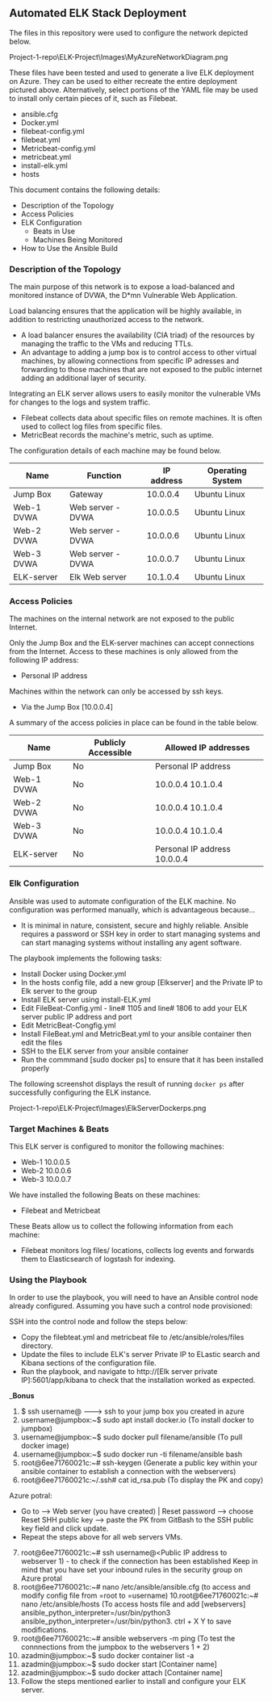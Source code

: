 ## Automated ELK Stack Deployment

The files in this repository were used to configure the network depicted below.

Project-1-repo\ELK-Project\Images\MyAzureNetworkDiagram.png

These files have been tested and used to generate a live ELK deployment on Azure. They can be used to either recreate the entire deployment pictured above. Alternatively, select portions of the YAML file may be used to install only certain pieces of it, such as Filebeat.

  - ansible.cfg 
  - Docker.yml
  - filebeat-config.yml
  - filebeat.yml
  - Metricbeat-config.yml 
  - metricbeat.yml 
  - install-elk.yml
  - hosts

This document contains the following details:
- Description of the Topology
- Access Policies
- ELK Configuration
  - Beats in Use
  - Machines Being Monitored
- How to Use the Ansible Build


### Description of the Topology

The main purpose of this network is to expose a load-balanced and monitored instance of DVWA, the D*mn Vulnerable Web Application.

Load balancing ensures that the application will be highly available, in addition to restricting unauthorized access to the network.
- A load balancer ensures the availability (CIA triad) of the resources by managing the traffic to the VMs and reducing TTLs. 
- An advantage to adding a jump box is to control access to other virtual machines, by allowing connections from specific IP adresses and forwarding to those machines that are not exposed to the public internet adding an additional layer of security.

Integrating an ELK server allows users to easily monitor the vulnerable VMs for changes to the logs and system traffic.
- Filebeat collects data about specific files on remote machines. It is often used to collect log files from specific files.  
- MetricBeat records the machine's metric, such as uptime. 

The configuration details of each machine may be found below.

| Name        | Function          | IP address | Operating System |
|-------------|-------------------|------------|------------------|
| Jump Box    | Gateway           | 10.0.0.4   | Ubuntu Linux     |
| Web-1 DVWA  | Web server - DVWA | 10.0.0.5   | Ubuntu Linux     |
| Web-2 DVWA  | Web server - DVWA | 10.0.0.6   | Ubuntu Linux     |
| Web-3 DVWA  | Web server - DVWA | 10.0.0.7   | Ubuntu Linux     |
| ELK-server  | Elk Web server    | 10.1.0.4   | Ubuntu Linux     |

### Access Policies

The machines on the internal network are not exposed to the public Internet. 

Only the Jump Box and the ELK-server machines can accept connections from the Internet. Access to these machines is only allowed from the following IP address:
- Personal IP address

Machines within the network can only be accessed by ssh keys.
- Via the Jump Box [10.0.0.4]

A summary of the access policies in place can be found in the table below.

| Name        | Publicly Accessible | Allowed IP addresses         |
|-------------|---------------------|------------------------------|
| Jump Box    | No                  | Personal IP address          |
| Web-1 DVWA  | No                  | 10.0.0.4 10.1.0.4            |
| Web-2 DVWA  | No                  | 10.0.0.4 10.1.0.4            |
| Web-3 DVWA  | No                  | 10.0.0.4 10.1.0.4            |
| ELK-server  | No                  | Personal IP address 10.0.0.4 |

### Elk Configuration

Ansible was used to automate configuration of the ELK machine. No configuration was performed manually, which is advantageous because...
- It is minimal in nature, consistent, secure and highly reliable. Ansible requires a password or SSH key in order to start managing systems and can start managing systems without installing any agent software. 

The playbook implements the following tasks:

- Install Docker using Docker.yml 
- In the hosts config file, add a new group [Elkserver] and the Private IP to Elk server to the group
- Install ELK server using install-ELK.yml
- Edit FileBeat-Config.yml - line# 1105 and line# 1806 to add your ELK server public IP address and port
- Edit MetricBeat-Congfig.yml
- Install FileBeat.yml and MetricBeat.yml to your ansible container then edit the files
- SSH to the ELK server from your ansible container 
- Run the commmand [sudo docker ps] to ensure that it has been installed properly 

The following screenshot displays the result of running `docker ps` after successfully configuring the ELK instance.

Project-1-repo\ELK-Project\Images\ElkServerDockerps.png

### Target Machines & Beats
This ELK server is configured to monitor the following machines:
- Web-1 10.0.0.5 
- Web-2 10.0.0.6 
- Web-3 10.0.0.7 

We have installed the following Beats on these machines:
- Filebeat and Metricbeat 

These Beats allow us to collect the following information from each machine:
- Filebeat monitors log files/ locations, collects log events and forwards them to Elasticsearch of logstash for indexing.

### Using the Playbook
In order to use the playbook, you will need to have an Ansible control node already configured. Assuming you have such a control node provisioned: 

SSH into the control node and follow the steps below:
- Copy the filebteat.yml and metricbeat file to /etc/ansible/roles/files directory.
- Update the files to include ELK's server Private IP to ELastic search and Kibana sections of the configuration file.
- Run the playbook, and navigate to http://[Elk server private IP]:5601/app/kibana to check that the installation worked as expected.


_**Bonus**

1. $ ssh username@<IP address> ---> ssh to your jump box you created in azure
2. username@jumpbox:~$ sudo apt install docker.io (To install docker to jumpbox)
3. username@jumpbox:~$ sudo docker pull filename/ansible (To pull docker image)
4. username@jumpbox:~$ sudo docker run -ti filename/ansible bash
5. root@6ee71760021c:~# ssh-keygen (Generate a public key within your ansible container to establish a connection with the webservers)
6. root@6ee71760021c:~/.ssh# cat id_rsa.pub (To display the PK and copy)

Azure potral: 

- Go to --> Web server (you have created) | Reset password --> choose Reset SHH public key --> paste the PK from GitBash to the SSH public key field and click update.
- Repeat the steps above for all web servers VMs. 


7. root@6ee71760021c:~# ssh username@<Public IP address to webserver 1) - to check if the connection has been established
Keep in mind that you have set your inbound rules in the security group on Azure protal
8. root@6ee71760021c:~# nano /etc/ansible/ansible.cfg (to access and modify config file from =root to =username)
10.root@6ee71760021c:~# nano /etc/ansible/hosts (To access hosts file and add [webservers] <web1 IP address> ansible_python_interpreter=/usr/bin/python3
<web2 IP address> ansible_python_interpreter=/usr/bin/python3. ctrl + X Y to save modifications.
11. root@6ee71760021c:~# ansible webservers -m ping (To test the connnections from the jumpbox to the webservers 1 + 2)
12. azadmin@jumpbox:~$ sudo docker container list -a
13. azadmin@jumpbox:~$ sudo docker start [Container name]
14. azadmin@jumpbox:~$ sudo docker attach [Container name]
15. Follow the steps mentioned earlier to install and configure your ELK server. 
